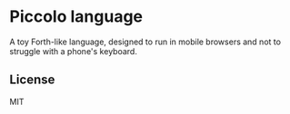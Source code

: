 # Piccolo language

A toy Forth-like language, designed to run in mobile browsers and not to struggle with a phone's keyboard.

## License 

MIT